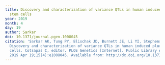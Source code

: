 ```yaml
---
title: Discovery and characterization of variance QTLs in human induced pluripotent
  stem cells
year: 2019
month: 4
day: 19
author: Sarkar
doi: 10.1371/journal.pgen.1008045
citation: 'Sarkar AK, Tung PY, Blischak JD, Burnett JE, Li YI, Stephens M, Gilad Y.
  Discovery and characterization of variance QTLs in human induced pluripotent stem
  cells. Cotsapas C, editor. PLOS Genetics [Internet]. Public Library of Science (PLoS);
  2019 Apr 19;15(4):e1008045. Available from: http://dx.doi.org/10.1371/journal.pgen.1008045'
---
```


